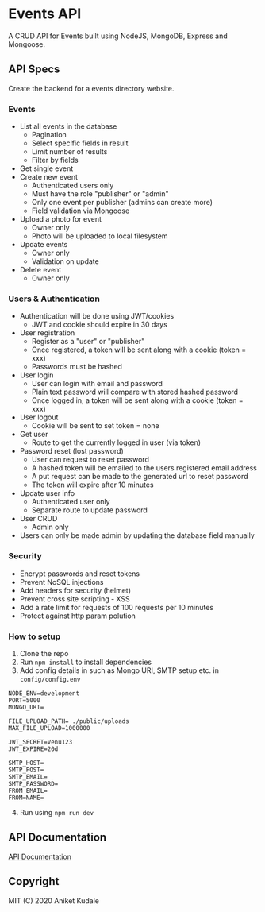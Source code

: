 # Events API
A CRUD API for Events built using NodeJS, MongoDB, Express and Mongoose.

## API Specs
Create the backend for a events directory website. 

### Events
- List all events in the database
   * Pagination
   * Select specific fields in result
   * Limit number of results
   * Filter by fields
- Get single event
- Create new event
  * Authenticated users only
  * Must have the role "publisher" or "admin"
  * Only one event per publisher (admins can create more)
  * Field validation via Mongoose
- Upload a photo for event
  * Owner only
  * Photo will be uploaded to local filesystem
- Update events
  * Owner only
  * Validation on update
- Delete event
  * Owner only

### Users & Authentication
- Authentication will be done using JWT/cookies
  * JWT and cookie should expire in 30 days
- User registration
  * Register as a "user" or "publisher"
  * Once registered, a token will be sent along with a cookie (token = xxx)
  * Passwords must be hashed
- User login
  * User can login with email and password
  * Plain text password will compare with stored hashed password
  * Once logged in, a token will be sent along with a cookie (token = xxx)
- User logout
  * Cookie will be sent to set token = none
- Get user
  * Route to get the currently logged in user (via token)
- Password reset (lost password)
  * User can request to reset password
  * A hashed token will be emailed to the users registered email address
  * A put request can be made to the generated url to reset password
  * The token will expire after 10 minutes
- Update user info
  * Authenticated user only
  * Separate route to update password
- User CRUD
  * Admin only
- Users can only be made admin by updating the database field manually

### Security
- Encrypt passwords and reset tokens
- Prevent NoSQL injections
- Add headers for security (helmet)
- Prevent cross site scripting - XSS
- Add a rate limit for requests of 100 requests per 10 minutes
- Protect against http param polution

### How to setup
1. Clone the repo
2. Run `npm install` to install dependencies
3. Add config details in such as Mongo URI, SMTP setup etc. in `config/config.env`

```
NODE_ENV=development
PORT=5000
MONGO_URI=

FILE_UPLOAD_PATH= ./public/uploads
MAX_FILE_UPLOAD=1000000

JWT_SECRET=Venu123
JWT_EXPIRE=20d

SMTP_HOST=
SMTP_POST=
SMTP_EMAIL=
SMTP_PASSWORD=
FROM_EMAIL=
FROM=NAME=
```
4. Run using `npm run dev`

## API Documentation
[API Documentation](https://documenter.getpostman.com/view/10649161/T1Djjz3B?version=latest)

## Copyright
MIT (C) 2020 Aniket Kudale
